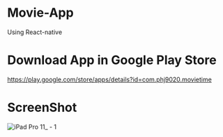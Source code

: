 # Movie-App

Using React-native

# Download App in Google Play Store 

https://play.google.com/store/apps/details?id=com.phj9020.movietime

# ScreenShot
![iPad Pro 11_ - 1](https://user-images.githubusercontent.com/26403885/112165798-68d56100-8c32-11eb-9080-0b27f1ed2b45.png)
